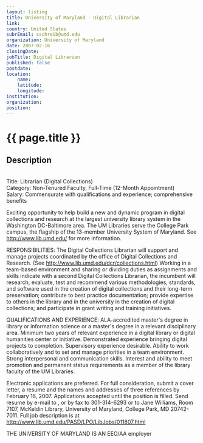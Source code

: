 ```yaml
---
layout: listing
title: University of Maryland - Digital Librarian
link:
country: United States
subrEmail: sschreib@umd.edu
organization: University of Maryland 
date: 2007-02-16
closingDate: 
jobTitle: Digital Librarian
published: false
postdate:
location:
    name: 
    latitude: 
    longitude: 
institution: 
organization: 
position: 
--- 
```



# {{ page.title }}

## Description









<br/>
Title: Librarian (Digital Collections)<br/>
Category: Non-Tenured Faculty, Full-Time (12-Month Appointment)<br/>
Salary: Commensurate with qualifications and experience; comprehensive benefits<br>

<p class="hft-paras">Exciting opportunity to help build a new and dynamic program in digital collections and research at the largest university library system in the Washington DC-Baltimore area. The UM Libraries serve the College Park campus, the flagship of the 13-member University System of Maryland. See <a href="http://www.lib.umd.edu/" class="hft-urls">http://www.lib.umd.edu/</a> for more information.</p>

<p class="hft-paras">RESPONSIBILITIES: The Digital Collections Librarian will support and manage projects coordinated by the office of Digital Collections and Research. (See <a href="http://www.lib.umd.edu/dcr/collections.html" class="hft-urls">http://www.lib.umd.edu/dcr/collections.html</a>) Working in a team-based environment and sharing or dividing duties as assignments and skills indicate with a second Digital Collections Librarian, the incumbent will research, evaluate, test and recommend various methodologies, standards, and software used in the creation of digital collections and their long-term preservation; contribute to best practice documentation; provide expertise to others in the library and in the university in the creation of digital collections; and participate in grant writing and training initiatives.</p>

<p class="hft-paras">QUALIFICATIONS AND EXPERIENCE: ALA-accredited master's degree in library or information science or a master's degree in a relevant disciplinary area. Minimum two years of relevant experience in a digital library or digital humanities center or initiative. Demonstrated experience bringing digital projects to completion. Supervisory experience desirable. Ability to work collaboratively and to set and manage priorities in a team environment. Strong interpersonal and communication skills. Interest and ability to meet promotion and permanent status requirements as a member of the library faculty of the UM Libraries.</p>

<p class="hft-paras">Electronic applications are preferred. For full consideration, submit a cover letter, a resume and the names and addresses of three references by February 16, 2007. Applications accepted until the position is filled. Send resume by e-mail to <mailto:mjwillia@umd.edu>, or by fax to 301-314-6293 or to Jane Williams, Room 7107, McKeldin Library, University of Maryland, College Park, MD 20742-7011.  Full job description is at <a href="http://www.lib.umd.edu/PASD/LPO/LibJobs/011807.html" class="hft-urls">http://www.lib.umd.edu/PASD/LPO/LibJobs/011807.html</a></p>

<p class="hft-paras">THE UNIVERSITY OF MARYLAND IS AN EEO/AA employer</p>
